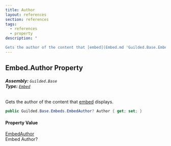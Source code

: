 ```yaml
---
title: Author
layout: references
section: references
tags:
  - references
  - property
description: "

Gets the author of the content that [embed](Embed.md 'Guilded.Base.Embeds.Embed') displays."
---
```


## Embed.Author Property
###### **Assembly:** `Guilded.Base`<br/>**Type:** [`Embed`](Embed.md 'Guilded.Base.Embeds.Embed')

Gets the author of the content that [embed](Embed.md 'Guilded.Base.Embeds.Embed') displays.

```csharp
public Guilded.Base.Embeds.EmbedAuthor? Author { get; set; }
```

#### Property Value
[EmbedAuthor](EmbedAuthor.md 'Guilded.Base.Embeds.EmbedAuthor')  
Embed Author?